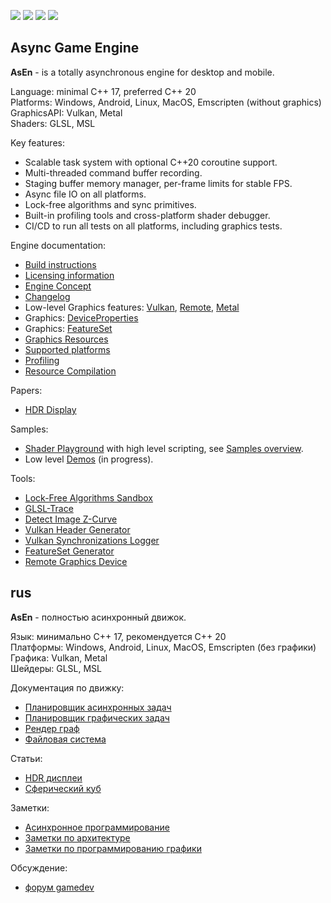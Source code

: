 ![](https://github.com/azhirnov/as-en/actions/workflows/windows.yml/badge.svg)
![](https://github.com/azhirnov/as-en/actions/workflows/linux.yml/badge.svg)
![](https://github.com/azhirnov/as-en/actions/workflows/android.yml/badge.svg)
![](https://github.com/azhirnov/as-en/actions/workflows/macos.yml/badge.svg)

## Async Game Engine

__AsEn__ - is a totally asynchronous engine for desktop and mobile.

Language: minimal C++ 17, preferred C++ 20<br/>
Platforms: Windows, Android, Linux, MacOS, Emscripten (without graphics)<br/>
GraphicsAPI: Vulkan, Metal<br/>
Shaders: GLSL, MSL<br/>

Key features:
 * Scalable task system with optional C++20 coroutine support.
 * Multi-threaded command buffer recording.
 * Staging buffer memory manager, per-frame limits for stable FPS.
 * Async file IO on all platforms.
 * Lock-free algorithms and sync primitives.
 * Built-in profiling tools and cross-platform shader debugger.
 * CI/CD to run all tests on all platforms, including graphics tests.

Engine documentation:
 * [Build instructions](AE/docs/engine/Build.md)
 * [Licensing information](AE/LICENSE.md)
 * [Engine Concept](AE/docs/engine/Concept.md)
 * [Changelog](AE/engine/Changelog.md)
 * Low-level Graphics features: [Vulkan](AE/docs/engine/VulkanFeatures.md), [Remote](AE/docs/engine/RemoteGraphicsFeatures.md), [Metal](AE/docs/engine/MetalFeatures.md)
 * Graphics: [DeviceProperties](AE/docs/engine/DeviceProperties.md)
 * Graphics: [FeatureSet](AE/docs/engine/FeatureSet.md)
 * [Graphics Resources](AE/docs/engine/GraphicsResources.md)
 * [Supported platforms](AE/docs/engine/Platforms.md)
 * [Profiling](AE/docs/engine/Profiling.md)
 * [Resource Compilation](AE/docs/engine/ResourceCompilation.md)

Papers:
 * [HDR Display](AE/docs/papers/HDR_Display.md)

Samples:
 * [Shader Playground](AE/samples/res_editor/Readme.md) with high level scripting, see [Samples overview](AE/samples/res_editor/docs/Samples.md).
 * Low level [Demos](AE/samples/demo/Readme.md) (in progress).

Tools:
 * [Lock-Free Algorithms Sandbox](AE/engine/tools/lfas/Readme.md)
 * [GLSL-Trace](AE/engine/tools/res_pack/shader_trace/Readme.md)
 * [Detect Image Z-Curve](AE/engine/tools/vulkan_image_zcurve/Readme.md)
 * [Vulkan Header Generator](AE/engine/tools/vulkan_header_gen/Readme.md)
 * [Vulkan Synchronizations Logger](AE/engine/tools/vulkan_sync_log/Readme.md)
 * [FeatureSet Generator](AE/engine/tools/feature_set_gen/Readme.md)
 * [Remote Graphics Device](AE/engine/tools/remote_graphics_device/Readme.md)


## rus

__AsEn__ - полностью асинхронный движок.

Язык: минимально C++ 17, рекомендуется C++ 20<br/>
Платформы: Windows, Android, Linux, MacOS, Emscripten (без графики)<br/>
Графика: Vulkan, Metal<br/>
Шейдеры: GLSL, MSL<br/>

Документация по движку:
 * [Планировщик асинхронных задач](AE/docs/engine/TaskScheduler-ru.md)
 * [Планировщик графических задач](AE/docs/engine/RenderTaskScheduler-ru.md)
 * [Рендер граф](AE/docs/engine/RenderGraph-ru.md)
 * [Файловая система](AE/docs/engine/VirtualFileSystem-ru.md)

Статьи:
 * [HDR дисплеи](AE/docs/papers/HDR_Display-ru.md)
 * [Сферический куб](AE/docs/papers/SphericalCube-ru.md)

Заметки:
 * [Асинхронное программирование](AE/docs/papers/AsyncProgramming-ru.md)
 * [Заметки по архитектуре](AE/docs/papers/ArchitectureNotes-ru.md)
 * [Заметки по программированию графики](AE/docs/papers/GraphicsNotes-ru.md)

Обсуждение:
 * [форум gamedev](https://gamedev.ru/flame/forum/?id=277212)
